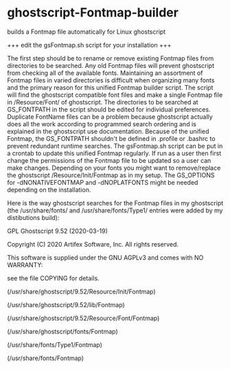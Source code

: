 # ghostscript-Fontmap-builder
builds a Fontmap file automatically for Linux ghostscript

+++ edit the gsFontmap.sh script for your installation +++

The first step should be to rename or remove existing Fontmap files from directories to be searched.
Any old Fontmap files will prevent ghostscript from checking all of the available fonts. Maintaining an assortment of Fontmap files in varied directories is difficult when organizing many fonts and the primary reason for this unified Fontmap builder script.
The script will find the ghostscript compatible font files and make a single Fontmap file in /Resource/Font/ of ghostscript.
The directories to be searched at GS_FONTPATH in the script should be edited for individual preferences.
Duplicate FontName files can be a problem because ghostscript actually does all the work according to programmed search ordering and is explained in the ghostscript use documentation.
Because of the unified Fontmap, the GS_FONTPATH shouldn't be defined in .profile or .bashrc to prevent redundant runtime searches.
The gsFontmap.sh script can be put in a crontab to update this unified Fontmap regularly.
If run as a user then first change the permissions of the Fontmap file to be updated so a user can make changes.
Depending on your fonts you might want to remove/replace the ghostscript /Resource/Init/Fontmap as in my setup.
The GS_OPTIONS for -dNONATIVEFONTMAP and -dNOPLATFONTS might be needed depending on the installation.

Here is the way ghostscript searches for the Fontmap files in my ghostscript (the /usr/share/fonts/ and /usr/share/fonts/Type1/ entries were added by my distibutions build):

GPL Ghostscript 9.52 (2020-03-19)

Copyright (C) 2020 Artifex Software, Inc.  All rights reserved.

This software is supplied under the GNU AGPLv3 and comes with NO WARRANTY:

see the file COPYING for details.

(/usr/share/ghostscript/9.52/Resource/Init/Fontmap)

(/usr/share/ghostscript/9.52/lib/Fontmap)

(/usr/share/ghostscript/9.52/Resource/Font/Fontmap)

(/usr/share/ghostscript/fonts/Fontmap)

(/usr/share/fonts/Type1/Fontmap)

(/usr/share/fonts/Fontmap)

